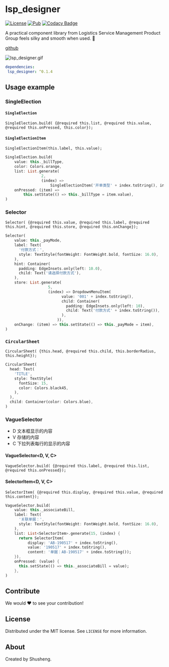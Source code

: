 # lsp_designer

[![License][license-image]][license-url] 
[![Pub](https://img.shields.io/pub/v/lsp_designer.svg?style=flat-square)](https://pub.dartlang.org/packages/lsp_designer)
[![Codacy Badge](https://api.codacy.com/project/badge/Grade/4e4dae89975e4781a7d6ea2d2d8752d7)](https://www.codacy.com/app/leyan95/lsp_designer?utm_source=github.com&amp;utm_medium=referral&amp;utm_content=leyan95/lsp_designer&amp;utm_campaign=Badge_Grade)

A practical component library from Logistics Service Management Product Group feels silky and smooth when used. 🚀

[github](https://github.com/leyan95/lsp_designer)

![lsp_designer.gif](https://upload-images.jianshu.io/upload_images/3646846-7dd1837bedd46914.gif?imageMogr2/auto-orient/strip)

```yaml
dependencies:
 lsp_designer: ^0.1.4
```

## Usage example
### SingleElection 
#### `SingleElection`
`SingleElection.build(
            {@required this.list,
            @required this.value,
            @required this.onPressed,
            this.color});`

#### `SingleElectionItem`
`SingleElectionItem(this.label, this.value);`


```dart
SingleElection.build(
    value: this._billType,
    color: Colors.orange,
    list: List.generate(
                2,
                (index) =>
                    SingleElectionItem('开单类型' + index.toString(), index.toString())),
    onPressed: (item) =>
        this.setState(() => this._billType = item.value),
)
```

### Selector
`Selector(
            {@required this.value,
            @required this.label,
            @required this.hint,
            @required this.store,
            @required this.onChange});`
            
```dart
Selector(
    value: this._payMode,
    label: Text(
      '付款方式：',
      style: TextStyle(fontWeight: FontWeight.bold, fontSize: 16.0),
    ),
    hint: Container(
      padding: EdgeInsets.only(left: 10.0),
      child: Text('请选择付款方式'),
    ),
    store: List.generate(
                   5,
                   (index) => DropdownMenuItem(
                         value: '001' + index.toString(),
                         child: Container(
                           padding: EdgeInsets.only(left: 10),
                           child: Text('付款方式' + index.toString()),
                         ),
                       )),
    onChange: (item) => this.setState(() => this._payMode = item),
)
```

### `CircularSheet`
`CircularSheet(
            {this.head, @required this.child, this.borderRadius, this.height});`
  
```dart
CircularSheet(
  head: Text(
    'TITLE',
    style: TextStyle(
      fontSize: 15,
      color: Colors.black45,
    ),
  ),
  child: Container(color: Colors.blue),
)
```

### VagueSelector
- D 文本框显示的内容
- V 存储的内容
- C 下拉列表每行的显示的内容
#### VagueSelector<D, V, C>
`VagueSelector.build(
            {@required this.label, @required this.list, @required this.onPressed});`
#### SelectorItem<D, V, C>
`SelectorItem(
            {@required this.display, @required this.value, @required this.content});`

```dart
VagueSelector.build(
    value: this._associateBill,
    label: Text(
      '关联单据：',
      style: TextStyle(fontWeight: FontWeight.bold, fontSize: 16.0),
    ),
    list: List<SelectorItem>.generate(15, (index) {
      return SelectorItem(
          display: 'AB-190517' + index.toString(),
          value: '190517' + index.toString(),
          content: '单据：AB-190517' + index.toString());
    }),
    onPressed: (value) {
      this.setState(() => this._associateBill = value);
    },
)
```
## Contribute

We would ❤️ to see your contribution!

## License

Distributed under the MIT license. See ``LICENSE`` for more information.

## About

Created by Shusheng.

[license-image]: https://img.shields.io/badge/License-MIT-blue.svg
[license-url]: LICENSE